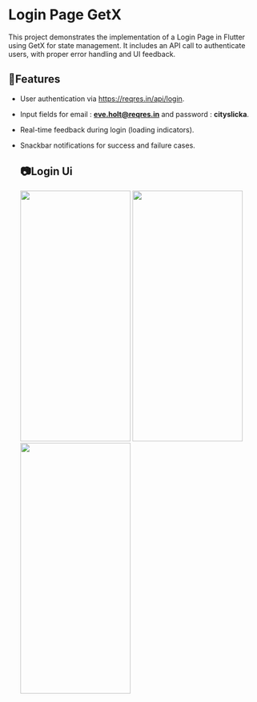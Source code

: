 # Login Page GetX

This project demonstrates the implementation of a Login Page in Flutter using GetX for state management. It includes an API call to authenticate users, with proper error handling and UI feedback.

## 💫Features

- User authentication via https://reqres.in/api/login.
- Input fields for email : **eve.holt@reqres.in** and password : **cityslicka**.
- Real-time feedback during login (loading indicators).
- Snackbar notifications for success and failure cases.

  ## 📷Login Ui

  <img src = "https://github.com/user-attachments/assets/82f7b605-338f-4818-8189-156b692bbc96" height="500" width="220"/>
  <img src = "https://github.com/user-attachments/assets/a933185c-db8f-469f-809e-e87fa0e1125f" height="500" width="220"/>
  <img src = "https://github.com/user-attachments/assets/4ad46a26-9f27-45e7-bf97-29b09fa6b7e9" height="500" width="220"/>

  



